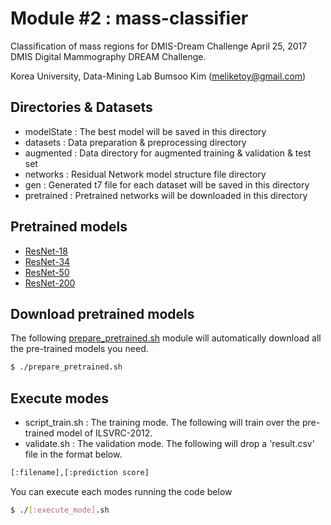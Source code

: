 Module #2 : mass-classifier
=======================================================================================================
Classification of mass regions for DMIS-Dream Challenge
April 25, 2017 DMIS Digital Mammography DREAM Challenge.

Korea University, Data-Mining Lab
Bumsoo Kim (meliketoy@gmail.com)

## Directories & Datasets
- modelState    : The best model will be saved in this directory
- datasets      : Data preparation & preprocessing directory
- augmented     : Data directory for augmented training & validation & test set
- networks      : Residual Network model structure file directory
- gen           : Generated t7 file for each dataset will be saved in this directory
- pretrained    : Pretrained networks will be downloaded in this directory

## Pretrained models
* [ResNet-18](https://d2j0dndfm35trm.cloudfront.net/resnet-18.t7)
* [ResNet-34](https://d2j0dndfm35trm.cloudfront.net/resnet-34.t7)
* [ResNet-50](https://d2j0dndfm35trm.cloudfront.net/resnet-50.t7)
* [ResNet-200](https://d2j0dndfm35trm.cloudfront.net/resnet-200.t7)

## Download pretrained models
The following [prepare_pretrained.sh](./prepare_pretrained.sh) module will automatically download all the pre-trained models you need.
```bash
$ ./prepare_pretrained.sh
```

## Execute modes
- script_train.sh	: The training mode. The following will train over the pre-trained model of ILSVRC-2012.
- validate.sh		: The validation mode. The following will drop a 'result.csv' file in the format below.
```bash
[:filename],[:prediction score]
```

You can execute each modes running the code below
```bash
$ ./[:execute_mode].sh
```
